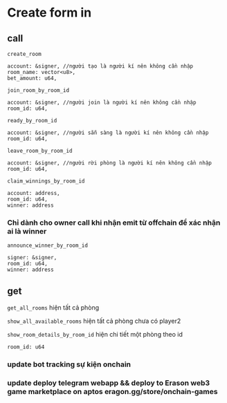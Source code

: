 # Create form in 
## call

`create_room` 
```
account: &signer, //người tạo là người kí nên không cần nhập
room_name: vector<u8>,
bet_amount: u64,
```

`join_room_by_room_id`
```
account: &signer, //người join là người kí nên không cần nhập
room_id: u64,
```

`ready_by_room_id`
```
account: &signer, //người sẵn sàng là người kí nên không cần nhập
room_id: u64,
```

`leave_room_by_room_id`
```
account: &signer, //người rời phòng là người kí nên không cần nhập
room_id: u64,
```

`claim_winnings_by_room_id`
```
account: address, 
room_id: u64, 
winner: address
```

### Chỉ dành cho owner call khi nhận emit từ offchain để xác nhận ai là winner
`announce_winner_by_room_id`
```
signer: &signer, 
room_id: u64, 
winner: address
```
## get

`get_all_rooms`
hiện tất cả phòng

‎`show_all_available_rooms`
hiện tất cả phòng chưa có player2

`show_room_details_by_room_id`
hiện chi tiết một phòng theo id
```
room_id: u64
```

### update bot tracking sự kiện onchain

### update deploy telegram webapp && deploy to Erason web3 game marketplace on aptos eragon.gg/store/onchain-games

